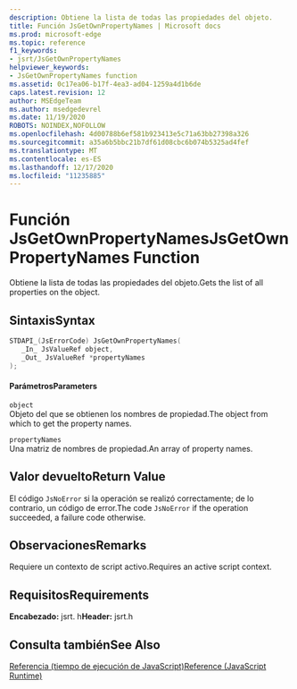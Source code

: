 ```yaml
---
description: Obtiene la lista de todas las propiedades del objeto.
title: Función JsGetOwnPropertyNames | Microsoft docs
ms.prod: microsoft-edge
ms.topic: reference
f1_keywords:
- jsrt/JsGetOwnPropertyNames
helpviewer_keywords:
- JsGetOwnPropertyNames function
ms.assetid: 0c17ea06-b17f-4ea3-ad04-1259a4d1b6de
caps.latest.revision: 12
author: MSEdgeTeam
ms.author: msedgedevrel
ms.date: 11/19/2020
ROBOTS: NOINDEX,NOFOLLOW
ms.openlocfilehash: 4d00788b6ef581b923413e5c71a63bb27398a326
ms.sourcegitcommit: a35a6b5bbc21b7df61d08cbc6b074b5325ad4fef
ms.translationtype: MT
ms.contentlocale: es-ES
ms.lasthandoff: 12/17/2020
ms.locfileid: "11235885"
---
```

# <span data-ttu-id="2511f-103">Función JsGetOwnPropertyNames</span><span class="sxs-lookup"><span data-stu-id="2511f-103">JsGetOwnPropertyNames Function</span></span>

<span data-ttu-id="2511f-104">Obtiene la lista de todas las propiedades del objeto.</span><span class="sxs-lookup"><span data-stu-id="2511f-104">Gets the list of all properties on the object.</span></span>  
  
## <span data-ttu-id="2511f-105">Sintaxis</span><span class="sxs-lookup"><span data-stu-id="2511f-105">Syntax</span></span>  
  
```cpp  
STDAPI_(JsErrorCode) JsGetOwnPropertyNames(  
   _In_ JsValueRef object,  
   _Out_ JsValueRef *propertyNames  
);  
```  
  
#### <span data-ttu-id="2511f-106">Parámetros</span><span class="sxs-lookup"><span data-stu-id="2511f-106">Parameters</span></span>  
 `object`  
 <span data-ttu-id="2511f-107">Objeto del que se obtienen los nombres de propiedad.</span><span class="sxs-lookup"><span data-stu-id="2511f-107">The object from which to get the property names.</span></span>  
  
 `propertyNames`  
 <span data-ttu-id="2511f-108">Una matriz de nombres de propiedad.</span><span class="sxs-lookup"><span data-stu-id="2511f-108">An array of property names.</span></span>  
  
## <span data-ttu-id="2511f-109">Valor devuelto</span><span class="sxs-lookup"><span data-stu-id="2511f-109">Return Value</span></span>  
 <span data-ttu-id="2511f-110">El código `JsNoError` si la operación se realizó correctamente; de lo contrario, un código de error.</span><span class="sxs-lookup"><span data-stu-id="2511f-110">The code `JsNoError` if the operation succeeded, a failure code otherwise.</span></span>  
  
## <span data-ttu-id="2511f-111">Observaciones</span><span class="sxs-lookup"><span data-stu-id="2511f-111">Remarks</span></span>  
 <span data-ttu-id="2511f-112">Requiere un contexto de script activo.</span><span class="sxs-lookup"><span data-stu-id="2511f-112">Requires an active script context.</span></span>  
  
## <span data-ttu-id="2511f-113">Requisitos</span><span class="sxs-lookup"><span data-stu-id="2511f-113">Requirements</span></span>  
 <span data-ttu-id="2511f-114">**Encabezado:** jsrt. h</span><span class="sxs-lookup"><span data-stu-id="2511f-114">**Header:** jsrt.h</span></span>  
  
## <span data-ttu-id="2511f-115">Consulta también</span><span class="sxs-lookup"><span data-stu-id="2511f-115">See Also</span></span>  
 [<span data-ttu-id="2511f-116">Referencia (tiempo de ejecución de JavaScript)</span><span class="sxs-lookup"><span data-stu-id="2511f-116">Reference (JavaScript Runtime)</span></span>](../chakra-hosting/reference-javascript-runtime.md)
